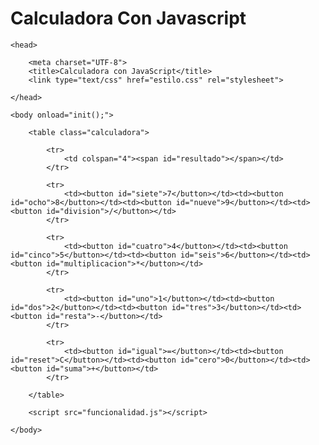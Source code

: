 # Calculadora Con Javascript

<!DOCTYPE html>
<html>

    <head>

        <meta charset="UTF-8">
        <title>Calculadora con JavaScript</title>
        <link type="text/css" href="estilo.css" rel="stylesheet">

    </head>

    <body onload="init();">

        <table class="calculadora">

            <tr>
                <td colspan="4"><span id="resultado"></span></td>
            </tr>

            <tr>
                <td><button id="siete">7</button></td><td><button id="ocho">8</button></td><td><button id="nueve">9</button></td><td><button id="division">/</button></td>
            </tr>

            <tr>
                <td><button id="cuatro">4</button></td><td><button id="cinco">5</button></td><td><button id="seis">6</button></td><td><button id="multiplicacion">*</button></td>
            </tr>

            <tr>
                <td><button id="uno">1</button></td><td><button id="dos">2</button></td><td><button id="tres">3</button></td><td><button id="resta">-</button></td>
            </tr>

            <tr>
                <td><button id="igual">=</button></td><td><button id="reset">C</button></td><td><button id="cero">0</button></td><td><button id="suma">+</button></td>
            </tr>

        </table>

        <script src="funcionalidad.js"></script>

    </body>

</html>
